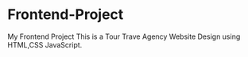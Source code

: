 # Frontend-Project
My Frontend Project
This is a Tour Trave Agency Website Design using HTML,CSS JavaScript.
